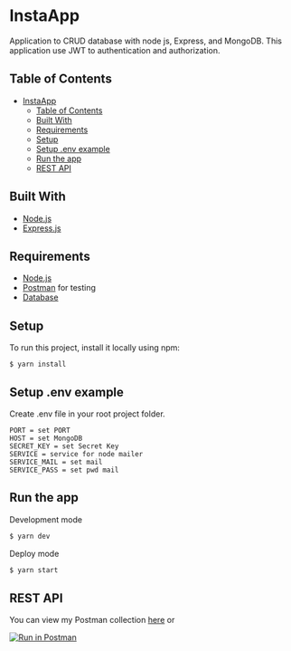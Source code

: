 # InstaApp

Application to CRUD database with node js, Express, and MongoDB.
This application use JWT to authentication and authorization.

## Table of Contents

- [InstaApp](#InstaApp)
  - [Table of Contents](#table-of-contents)
  - [Built With](#built-with)
  - [Requirements](#requirements)
  - [Setup](#setup)
  - [Setup .env example](#setup-env-example)
  - [Run the app](#run-the-app)
  - [REST API](#rest-api)
  
## Built With
* [Node.js](https://nodejs.org/en/)
* [Express.js](https://expressjs.com/)

## Requirements
* [Node.js](https://nodejs.org/en/)
* [Postman](https://www.getpostman.com/) for testing
* [Database](https://docs.mongodb.com/)
	
## Setup
To run this project, install it locally using npm:

```
$ yarn install
```

## Setup .env example

Create .env file in your root project folder.

```env
PORT = set PORT
HOST = set MongoDB
SECRET_KEY = set Secret Key
SERVICE = service for node mailer
SERVICE_MAIL = set mail
SERVICE_PASS = set pwd mail
```
## Run the app

Development mode

```bash
$ yarn dev
```

Deploy mode

```bash
$ yarn start
```

## REST API

You can view my Postman collection [here](https://www.getpostman.com/collections/3ba10aefa9602af76287)
or </br>

[![Run in Postman](https://run.pstmn.io/button.svg)](https://app.getpostman.com/run-collection/3ba10aefa9602af76287)

